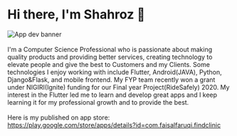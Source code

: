 # Hi there, I'm Shahroz 👋<br>
![App dev banner](https://user-images.githubusercontent.com/50264214/91230225-9150b780-e744-11ea-99cf-366f81ac8351.png)<br><br>
I'm a Computer Science Professional who is passionate about making quality products and providing better services, creating technology to elevate people and give the best to Customers and my Clients. Some technologies I enjoy working with include Flutter, Android(JAVA), Python, Django&Flask, and mobile frontend. My FYP team recently won a grant under NIGIRI(Ignite) funding for our Final year Project(RideSafely) 2020. My interest in the Flutter led me to learn and develop great apps and I keep learning it for my professional growth and to provide the best.<br><br>
Here is my published on app store: https://play.google.com/store/apps/details?id=com.faisalfaruqi.findclinic
<!--
**Shahrozjd/Shahrozjd** is a ✨ _special_ ✨ repository because its `README.md` (this file) appears on your GitHub profile.

Here are some ideas to get you started:

- 🔭 I’m currently working on ...
- 🌱 I’m currently learning ...
- 👯 I’m looking to collaborate on ...
- 🤔 I’m looking for help with ...
- 💬 Ask me about ...
- 📫 How to reach me: ...
- 😄 Pronouns: ...
- ⚡ Fun fact: ...
-->

